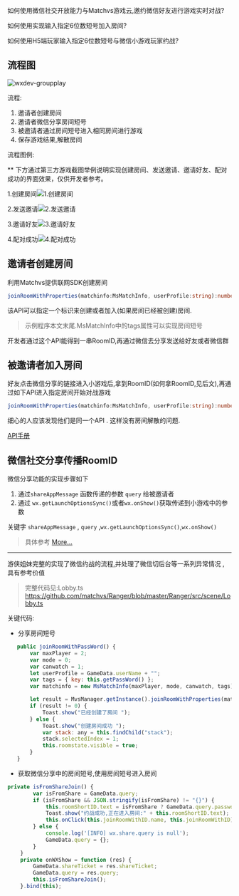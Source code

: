 如何使用微信社交开放能力与Matchvs游戏云,邀约微信好友进行游戏实时对战?

如何使用实现输入指定6位数短号加入房间?

如何使用H5端玩家输入指定6位数短号与微信小游戏玩家约战?

## 流程图

 

![wxdev-groupplay](http://imgs.matchvs.com/static/wx/wxdev-groupplay.png)

流程:
1. 邀请者创建房间
2. 邀请者微信分享房间短号
3. 被邀请者通过房间短号进入相同房间进行游戏
4. 保存游戏结果,解散房间

流程图例:

 ** 下方通过第三方游戏截图举例说明实现创建房间、发送邀请、邀请好友、配对成功的界面效果，仅供开发者参考。

1.创建房间![1.创建房间](http://imgs.matchvs.com/static/wx/C81D251CF07E90BB2774CBD25F6F00B3.png)

2.发送邀请![2.发送邀请](http://imgs.matchvs.com/static/wx/53DA0BB8D7C889D2D30A912DA11C5FC8.png)

3.邀请好友![3.邀请好友](http://imgs.matchvs.com/static/wx/92970AA2A099B543C9D17E3ACAECA903.png)

4.配对成功![4.配对成功](http://imgs.matchvs.com/static/wx/3D668EFE39A63750670CD26970957EC9.png)

## 邀请者创建房间

利用Matchvs提供联网SDK创建房间

```typescript
joinRoomWithProperties(matchinfo:MsMatchInfo, userProfile:string):number
```

该API可以指定一个标识来创建或者加入(如果房间已经被创建)房间.
> 示例程序本文末尾.MsMatchInfo中的tags属性可以实现房间短号

开发者通过这个API能得到一串RoomID,再通过微信去分享发送给好友或者微信群

## 被邀请者加入房间

好友点击微信分享的链接进入小游戏后,拿到RoomID(如何拿RoomID,见后文),再通过如下API进入指定房间开始对战游戏
```typescript
joinRoomWithProperties(matchinfo:MsMatchInfo, userProfile:string):number
```

细心的人应该发现他们是同一个API . 这样没有房间解散的问题.

[API手册](../../api/)

## 微信社交分享传播RoomID

微信分享功能的实现步骤如下

1. 通过`shareAppMessage` 函数传递的参数 `query` 给被邀请者
2. 通过 `wx.getLaunchOptionsSync()`或者` wx.onShow() `获取传递到小游戏中的参数

关键字 `shareAppMessage` , `query` ,`wx.getLaunchOptionsSync()`,`wx.onShow()`


> 具体参考
[More...](https://mp.weixin.qq.com/debug/wxagame/dev/document/system/life-cycle/wx.getLaunchOptionsSync.html?t=201822)

---
游侠姐妹完整的实现了微信约战的流程,并处理了微信切后台等一系列异常情况 , 具有参考价值

> 完整代码见:Lobby.ts
> https://github.com/matchvs/Ranger/blob/master/Ranger/src/scene/Lobby.ts

关键代码:

- 分享房间短号
 ```JavaScript
 	public joinRoomWithPassWord() {
		var maxPlayer = 2;
		var mode = 0;
		var canwatch = 1;
		let userProfile = GameData.userName + "";
		var tags = { key: this.getPassWord() };
		var matchinfo = new MsMatchInfo(maxPlayer, mode, canwatch, tags);

		let result = MvsManager.getInstance().joinRoomWithProperties(matchinfo, userProfile);
		if (result != 0) {
			Toast.show("已经创建了房间 ");
		} else {
			Toast.show("创建房间成功 ");
			var stack: any = this.findChild("stack");
			stack.selectedIndex = 1;
			this.roomstate.visible = true;
		}
	}
 ```

- 获取微信分享中的房间短号,使用房间短号进入房间

``` JavaScript
private isFromShareJoin() {
		var isFromShare = GameData.query;
		if (isFromShare && JSON.stringify(isFromShare) != "{}") {
			this.roomShortID.text = isFromShare ? GameData.query.password : this.password.text;
			Toast.show("约战成功,正在进入房间:" + this.roomShortID.text);
			this.onClick(this.joinRoomWithID.name, this.joinRoomWithID);
		} else {
			console.log('[INFO] wx.share.query is null');
			GameData.query = {};
		}
	}
	private onWXShow = function (res) {
		GameData.shareTicket = res.shareTicket;
		GameData.query = res.query;
		this.isFromShareJoin();
	}.bind(this);
```


